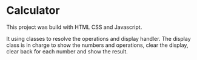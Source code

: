 # Calculator

This project was build with HTML CSS and Javascript.

It using classes to resolve the operations and display handler.
The display class is in charge to show the numbers and operations, clear the display, clear back for each number and show the result.
